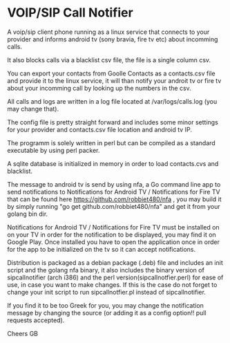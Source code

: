 # VOIP/SIP Call Notifier
A voip/sip client phone running as a linux service that connects to your provider and informs android tv (sony bravia, fire tv etc) about incomming calls.

It also blocks calls via a blacklist csv file, the file is a single column csv.

You can export your contacts from Goolle Contacts as a contacts.csv file and provide it to the linux service, it will than notify your androit tv or fire tv about your incomming call by looking up the numbers in the csv.

All calls and logs are written in a log file located at /var/logs/calls.log (you may change that).

The config file is pretty straight forward and includes some minor settings for your provider and contacts.csv file location and android tv IP.

The programm is solely written in perl but can be compiled as a standard executable by using perl packer.

A sqlite database is initialized in memory in order to load contacts.cvs and blacklist.

The message to android tv is send by using nfa, a Go command line app to send notifications to Notifications for Android TV / Notifications for Fire TV that can be found here https://github.com/robbiet480/nfa , you may build it by simply running "go get github.com/robbiet480/nfa" and get it from your golang bin dir.

Notifications for Android TV / Notifications for Fire TV  must be installed on on your TV in order for the notification to be displayed, you may find it on Google Play. Once installed you have to open the application once in order for the app to be initialized on the tv so it can accept notifications.

Distribution is packaged as a debian package (.deb) file and includes an init script and the golang nfa binary, it also includes the binary version of sipcallnotifier (arch i386) and the perl version(sipcallnotfier.perl) for ease of use, in case you want to make changes. If this is the case do not forget to change your init script to run sipcallnotfier.pl instead of sipcallnotifier.

If you find it to be too Greek for you, you may change the notification message by changing the source (or adding it as a config option!! pull requests accepted).

Cheers
GB

